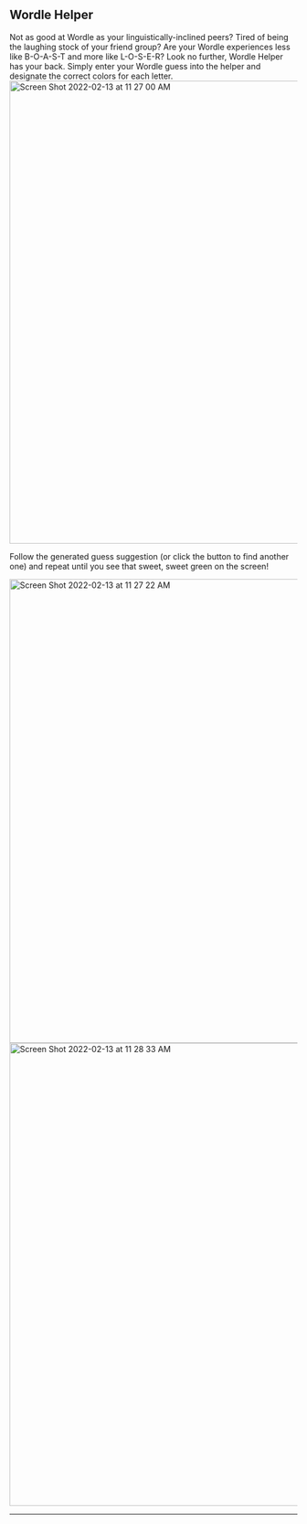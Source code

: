 ## Wordle Helper 

Not as good at Wordle as your linguistically-inclined peers? Tired of being the laughing stock of your friend group? Are your Wordle experiences less like B-O-A-S-T and more like L-O-S-E-R? Look no further, Wordle Helper has your back. Simply enter your Wordle guess into the helper and designate the correct colors for each letter. 
<img width="810" alt="Screen Shot 2022-02-13 at 11 27 00 AM" src="https://user-images.githubusercontent.com/69563078/153769207-448a20ac-f8aa-4964-b57e-8bb85a20a2f6.png">

Follow the generated guess suggestion (or click the button to find another one) and repeat until you see that sweet, sweet green on the screen!

<img width="812" alt="Screen Shot 2022-02-13 at 11 27 22 AM" src="https://user-images.githubusercontent.com/69563078/153769236-bd9035e2-59e5-4161-899b-a34314381112.png">

<img width="810" alt="Screen Shot 2022-02-13 at 11 28 33 AM" src="https://user-images.githubusercontent.com/69563078/153769239-fba5c660-79f4-48b0-8483-45e27afc005c.png">

----------------------------------------------------------------------
